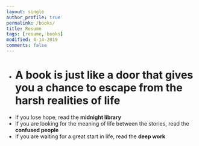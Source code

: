 ```yaml
---
layout: single
author_profile: true
permalink: /books/
title: Resume
tags: [resume, books]
modified: 4-14-2019
comments: false
---
```


* <h1> A book is just like a door that gives you a chance to escape from the harsh realities of life </h1>
* If you lose hope, read the <strong> midnight library </strong>
* If you are looking for the meaning of life between the stories, read the <strong> confused people </strong>
* If you are waiting for a great start in life, read the <strong> deep work </strong>





